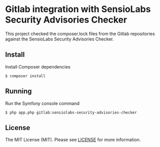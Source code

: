 Gitlab integration with SensioLabs Security Advisories Checker
=====

This project checked the composer.lock files from the Gitlab repositories against the SensioLabs Security Advisories Checker.

Install
-------

Install Composer dependencies

```
$ composer install
```

Running
-------

Run the Symfony console command

```
$ php app.php gitlab:sensiolabs-security-advisories-checker
```

License
-------

The MIT License (MIT). Please see [LICENSE](LICENSE) for more information.
